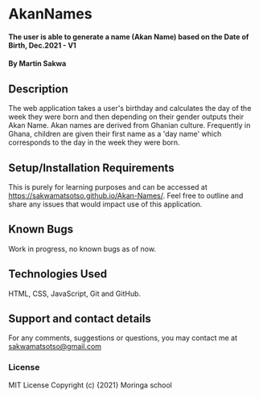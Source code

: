 # AkanNames
#### The user is able to generate a name (Akan Name) based on the Date of Birth, Dec.2021 - V1
#### By **Martin Sakwa**
## Description
The web application takes a user's birthday and calculates the day of the week they were born and then depending on their gender outputs their Akan Name. Akan names are derived from Ghanian culture. Frequently in Ghana, children are given their first name as a 'day name' which corresponds to the day in the week they were born.
## Setup/Installation Requirements
This is purely for learning purposes and can be accessed at https://sakwamatsotso.github.io/Akan-Names/. Feel free to outline and share any issues that would impact use of this application.
## Known Bugs
Work in progress, no known bugs as of now.
## Technologies Used
HTML, CSS, JavaScript, Git and GitHub.
## Support and contact details
For any comments, suggestions or questions, you may contact me at sakwamatsotso@gmail.com
### License
MIT License
Copyright (c) {2021} Moringa school
